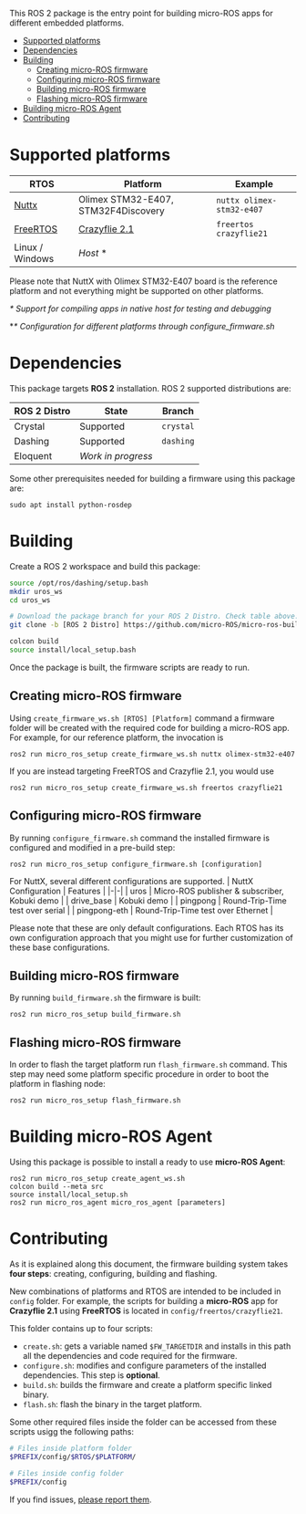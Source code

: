 
This ROS 2 package is the entry point for building micro-ROS apps for different embedded platforms.

- [Supported platforms](#supported-platforms)
- [Dependencies](#dependencies)
- [Building](#building)
  - [Creating micro-ROS firmware](#creating-micro-ros-firmware)
  - [Configuring micro-ROS firmware](#configuring-micro-ros-firmware)
  - [Building micro-ROS firmware](#building-micro-ros-firmware)
  - [Flashing micro-ROS firmware](#flashing-micro-ros-firmware)
- [Building micro-ROS Agent](#building-micro-ros-agent)
- [Contributing](#contributing)

# Supported platforms

| RTOS | Platform | Example |
|-|-|-|
| [Nuttx](https://nuttx.org/) | Olimex STM32-E407, STM32F4Discovery | `nuttx olimex-stm32-e407` | 
| [FreeRTOS](https://www.freertos.org/) | [Crazyflie 2.1](https://www.bitcraze.io/crazyflie-2-1/) | `freertos crazyflie21` | 
| Linux / Windows | *Host* * |

Please note that NuttX with Olimex STM32-E407 board is the reference platform and not everything might be supported on other platforms.

*\* Support for compiling apps in native host for testing and debugging*

**\* Configuration for different platforms through configure_firmware.sh*

# Dependencies

This package targets **ROS 2** installation. ROS 2 supported distributions are:

| ROS 2 Distro | State | Branch |
|-|-|-|
| Crystal | Supported | `crystal` |
| Dashing | Supported | `dashing` |
| Eloquent | *Work in progress* |  |

Some other prerequisites needed for building a firmware using this package are:

```
sudo apt install python-rosdep
```

# Building 

Create a ROS 2 workspace and build this package:

```bash
source /opt/ros/dashing/setup.bash
mkdir uros_ws
cd uros_ws

# Download the package branch for your ROS 2 Distro. Check table above.
git clone -b [ROS 2 Distro] https://github.com/micro-ROS/micro-ros-build.git src/micro-ros-build

colcon build
source install/local_setup.bash
```

Once the package is built, the firmware scripts are ready to run.


## Creating micro-ROS firmware

Using `create_firmware_ws.sh [RTOS] [Platform]` command a firmware folder will be created with the required code for building a micro-ROS app. For example, for our reference platform, the invocation is

```
ros2 run micro_ros_setup create_firmware_ws.sh nuttx olimex-stm32-e407
```

If you are instead targeting FreeRTOS and Crazyflie 2.1, you would use

```
ros2 run micro_ros_setup create_firmware_ws.sh freertos crazyflie21
```


## Configuring micro-ROS firmware

By running `configure_firmware.sh` command the installed firmware is configured and modified in a pre-build step:

```
ros2 run micro_ros_setup configure_firmware.sh [configuration]
```

For NuttX, several different configurations are supported.
| NuttX Configuration | Features |
|-|-|
| uros |  Micro-ROS publisher & subscriber, Kobuki demo |
| drive_base | Kobuki demo |
| pingpong | Round-Trip-Time test over serial |
| pingpong-eth | Round-Trip-Time test over Ethernet |

Please note that these are only default configurations. Each RTOS has its own configuration approach that you might use for further customization of these base configurations.

## Building micro-ROS firmware

By running `build_firmware.sh` the firmware is built:

```
ros2 run micro_ros_setup build_firmware.sh
```

## Flashing micro-ROS firmware

In order to flash the target platform run `flash_firmware.sh` command. This step may need some platform specific procedure in order to boot the platform in flashing node: 

```
ros2 run micro_ros_setup flash_firmware.sh
```

# Building micro-ROS Agent

Using this package is possible to install a ready to use **micro-ROS Agent**:

```
ros2 run micro_ros_setup create_agent_ws.sh
colcon build --meta src
source install/local_setup.sh
ros2 run micro_ros_agent micro_ros_agent [parameters]
```

# Contributing

As it is explained along this document, the firmware building system takes **four steps**: creating, configuring, building and flashing.

New combinations of platforms and RTOS are intended to be included in `config` folder. For example, the scripts for building a **micro-ROS** app for **Crazyflie 2.1** using **FreeRTOS** is located in `config/freertos/crazyflie21`.

This folder contains up to four scripts:
- `create.sh`: gets a variable named `$FW_TARGETDIR` and installs in this path all the dependencies and code required for the firmware.
- `configure.sh`: modifies and configure parameters of the installed dependencies. This step is **optional**.
- `build.sh`: builds the firmware and create a platform specific linked binary.
- `flash.sh`: flash the binary in the target platform.
  
Some other required files inside the folder can be accessed from these scripts usigg the following paths:

```bash
# Files inside platform folder
$PREFIX/config/$RTOS/$PLATFORM/

# Files inside config folder
$PREFIX/config
```



If you find issues, [please report them](https://github.com/micro-ROS/micro-ros-build/issues). 

